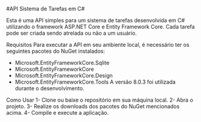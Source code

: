 #API Sistema de Tarefas em C#

Esta é uma API simples para um sistema de tarefas desenvolvida em C# utilizando o framework ASP.NET Core e Entity Framework Core. Cada tarefa pode ser criada sendo atrelada ou não a um usuário.

Requisitos
Para executar a API em seu ambiente local, é necessário ter os seguintes pacotes do NuGet instalados:

- Microsoft.EntityFrameworkCore.Sqlite
- Microsoft.EntityFrameworkCore
- Microsoft.EntityFrameworkCore.Design
- Microsoft.EntityFrameworkCore.Tools
A versão 8.0.3 foi utilizada durante o desenvolvimento.

Como Usar
1- Clone ou baixe o repositório em sua máquina local.
2- Abra o projeto.
3- Realize os downloads dos pacotes do NuGet mencionados acima.
4- Compile e execute a aplicação.
